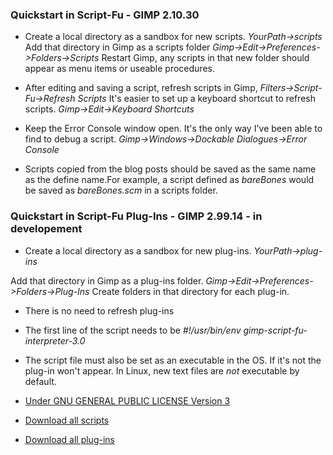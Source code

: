 
### Quickstart in Script-Fu - GIMP 2.10.30

* Create a local directory as a sandbox for new scripts.
 *YourPath->scripts* 
 Add that directory in Gimp as a scripts folder
 *Gimp->Edit->Preferences->Folders->Scripts*
 Restart Gimp, any scripts in that new folder should appear as menu items or
 useable procedures.

* After editing and saving a script, refresh scripts in Gimp,
*Filters->Script-Fu->Refresh Scripts*
It's easier to set up a keyboard shortcut to refresh scripts. 
*Gimp->Edit->Keyboard Shortcuts*

* Keep the Error Console window open. It's the only way I've been able to find
to debug a script.
*Gimp->Windows->Dockable Dialogues->Error Console*

* Scripts copied from the blog posts should be saved as the same name as the
define name.For example, a script defined as *bareBones* would be saved as
*bareBones.scm* in a scripts folder.

### Quickstart in Script-Fu Plug-Ins - GIMP 2.99.14 - in developement

* Create a local directory as a sandbox for new plug-ins. *YourPath->plug-ins*

Add that directory in Gimp as a plug-ins folder. 
*Gimp->Edit->Preferences->Folders->Plug-Ins*
Create folders in that directory for each plug-in.

* There is no need to refresh plug-ins
* The first line of the script needs to be 
  *#!/usr/bin/env gimp-script-fu-interpreter-3.0*

* The script file must also be set as an executable in the OS.
If it's not the plug-in won't appear. In Linux, new text files are *not* 
executable by default. 


* [Under GNU GENERAL PUBLIC LICENSE Version 3](https://github.com/script-fu/script-fu.github.io/blob/main/LICENSE)
* [Download all scripts](https://downgit.github.io/#/home?url=https://github.com/script-fu/script-fu.github.io/tree/main/scripts)
* [Download all plug-ins](https://downgit.github.io/#/home?url=https://github.com/script-fu/script-fu.github.io/tree/main/plug-ins)